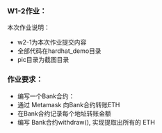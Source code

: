 ### W1-2作业：
本次作业说明：
- w2-1为本次作业提交内容
- 全部代码在hardhat_demo目录
- pic目录为截图目录

### 作业要求：
* 编写⼀个Bank合约：
* 通过 Metamask 向Bank合约转账ETH
* 在Bank合约记录每个地址转账⾦额
* 编写 Bank合约withdraw(), 实现提取出所有的 ETH